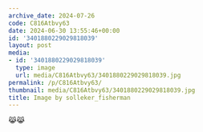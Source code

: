 ```yaml
---
archive_date: 2024-07-26
code: C816Atbvy63
date: 2024-06-30 13:55:46+00:00
id: '3401880229029818039'
layout: post
media:
- id: '3401880229029818039'
  type: image
  url: media/C816Atbvy63/3401880229029818039.jpg
permalink: /p/C816Atbvy63/
thumbnail: media/C816Atbvy63/3401880229029818039.jpg
title: Image by solleker_fisherman
---
```


😹😹